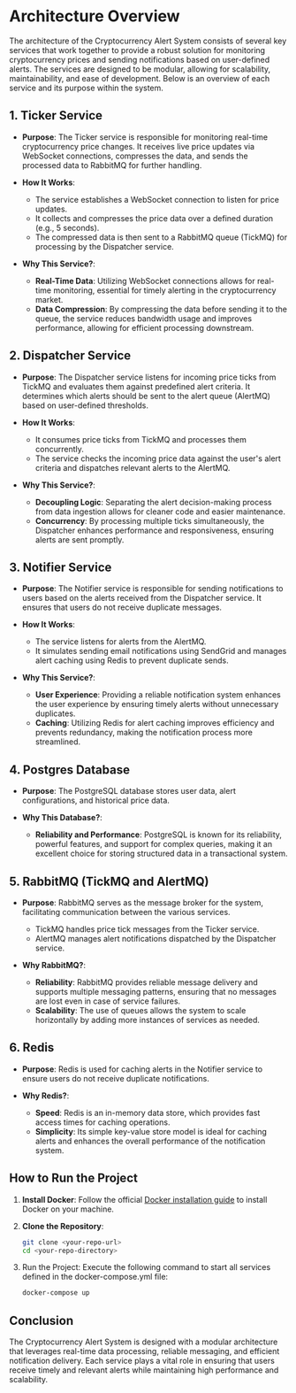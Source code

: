# Architecture Overview

The architecture of the Cryptocurrency Alert System consists of several key services that work together to provide a robust solution for monitoring cryptocurrency prices and sending notifications based on user-defined alerts. The services are designed to be modular, allowing for scalability, maintainability, and ease of development. Below is an overview of each service and its purpose within the system.

## 1. Ticker Service

- **Purpose**: 
  The Ticker service is responsible for monitoring real-time cryptocurrency price changes. It receives live price updates via WebSocket connections, compresses the data, and sends the processed data to RabbitMQ for further handling.
  
- **How It Works**: 
  - The service establishes a WebSocket connection to listen for price updates.
  - It collects and compresses the price data over a defined duration (e.g., 5 seconds).
  - The compressed data is then sent to a RabbitMQ queue (TickMQ) for processing by the Dispatcher service.

- **Why This Service?**: 
  - **Real-Time Data**: Utilizing WebSocket connections allows for real-time monitoring, essential for timely alerting in the cryptocurrency market.
  - **Data Compression**: By compressing the data before sending it to the queue, the service reduces bandwidth usage and improves performance, allowing for efficient processing downstream.

## 2. Dispatcher Service

- **Purpose**: 
  The Dispatcher service listens for incoming price ticks from TickMQ and evaluates them against predefined alert criteria. It determines which alerts should be sent to the alert queue (AlertMQ) based on user-defined thresholds.

- **How It Works**: 
  - It consumes price ticks from TickMQ and processes them concurrently.
  - The service checks the incoming price data against the user's alert criteria and dispatches relevant alerts to the AlertMQ.

- **Why This Service?**: 
  - **Decoupling Logic**: Separating the alert decision-making process from data ingestion allows for cleaner code and easier maintenance.
  - **Concurrency**: By processing multiple ticks simultaneously, the Dispatcher enhances performance and responsiveness, ensuring alerts are sent promptly.

## 3. Notifier Service

- **Purpose**: 
  The Notifier service is responsible for sending notifications to users based on the alerts received from the Dispatcher service. It ensures that users do not receive duplicate messages.

- **How It Works**: 
  - The service listens for alerts from the AlertMQ.
  - It simulates sending email notifications using SendGrid and manages alert caching using Redis to prevent duplicate sends.

- **Why This Service?**: 
  - **User Experience**: Providing a reliable notification system enhances the user experience by ensuring timely alerts without unnecessary duplicates.
  - **Caching**: Utilizing Redis for alert caching improves efficiency and prevents redundancy, making the notification process more streamlined.

## 4. Postgres Database

- **Purpose**: 
  The PostgreSQL database stores user data, alert configurations, and historical price data.

- **Why This Database?**: 
  - **Reliability and Performance**: PostgreSQL is known for its reliability, powerful features, and support for complex queries, making it an excellent choice for storing structured data in a transactional system.

## 5. RabbitMQ (TickMQ and AlertMQ)

- **Purpose**: 
  RabbitMQ serves as the message broker for the system, facilitating communication between the various services. 
  - TickMQ handles price tick messages from the Ticker service.
  - AlertMQ manages alert notifications dispatched by the Dispatcher service.

- **Why RabbitMQ?**: 
  - **Reliability**: RabbitMQ provides reliable message delivery and supports multiple messaging patterns, ensuring that no messages are lost even in case of service failures.
  - **Scalability**: The use of queues allows the system to scale horizontally by adding more instances of services as needed.

## 6. Redis

- **Purpose**: 
  Redis is used for caching alerts in the Notifier service to ensure users do not receive duplicate notifications.

- **Why Redis?**: 
  - **Speed**: Redis is an in-memory data store, which provides fast access times for caching operations.
  - **Simplicity**: Its simple key-value store model is ideal for caching alerts and enhances the overall performance of the notification system.

## How to Run the Project

1. **Install Docker**: 
   Follow the official [Docker installation guide](https://docs.docker.com/get-docker/) to install Docker on your machine.

2. **Clone the Repository**:
   ```bash
   git clone <your-repo-url>
   cd <your-repo-directory>
   ```
3.	Run the Project:
    Execute the following command to start all services defined in the docker-compose.yml file:
    ```bash
    docker-compose up
    ```
## Conclusion

The Cryptocurrency Alert System is designed with a modular architecture that leverages real-time data processing, reliable messaging, and efficient notification delivery. Each service plays a vital role in ensuring that users receive timely and relevant alerts while maintaining high performance and scalability.
